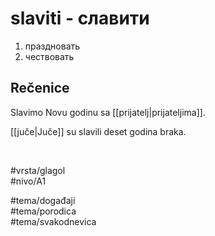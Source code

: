 # slaviti - славити

1. праздновать  
2. чествовать

## Rečenice

Slavimo Novu godinu sa [[prijatelj|prijateljima]].

[[juče|Juče]] su slavili deset godina braka.

<br>

#vrsta/glagol  
#nivo/A1  

#tema/događaji  
#tema/porodica  
#tema/svakodnevica  
